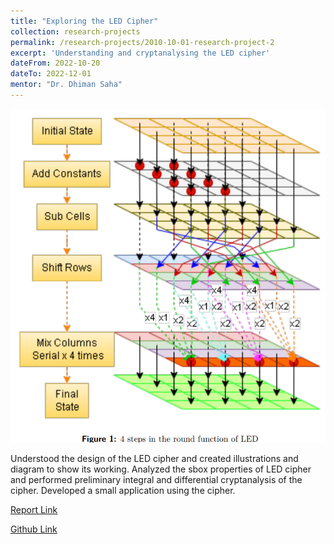 ```yaml
---
title: "Exploring the LED Cipher"
collection: research-projects
permalink: /research-projects/2010-10-01-research-project-2
excerpt: 'Understanding and cryptanalysing the LED cipher'
dateFrom: 2022-10-20
dateTo: 2022-12-01
mentor: "Dr. Dhiman Saha"
---
```


![LED cipher visualization](../images//image14.png)

Understood the design of the LED cipher and created illustrations and diagram to show its working. Analyzed the sbox properties of LED cipher and performed preliminary integral and differential cryptanalysis of the cipher. Developed a small application using the cipher. 

[Report Link](/files/Cryptoducks_Term_paper.pdf)

[Github Link](https://github.com/CrYpTo-DuCkS/LED_Cipher_Term_paper)